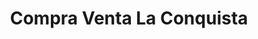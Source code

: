 ---
title: "Compra Venta La Conquista"
url: /los-alcarrizos/compra-venta-la-conquista/
shop: prestamista
---